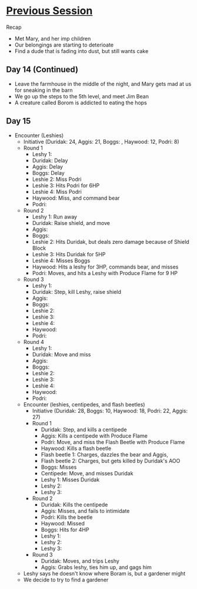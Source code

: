# [Previous Session](2020-04-15.md) 

Recap

- Met Mary, and her imp children
- Our belongings are starting to deterioate
- Find a dude that is fading into dust, but still wants cake

## Day 14 (Continued)

- Leave the farmhouse in the middle of the night, and Mary gets mad at us for sneaking in the barn
- We go up the steps to the 5th level, and meet Jim Bean
- A creature called Borom is addicted to eating the hops

## Day 15

- Encounter (Leshies)
  - Initiative (Duridak: 24, Aggis: 21, Boggs: , Haywood: 12, Podri: 8)
  - Round 1
    - Leshy 1: 
    - Duridak: Delay
    - Aggis: Delay
    - Boggs: Delay
    - Leshie 2: Miss Podri
    - Leshie 3: Hits Podri for 6HP
    - Leshie 4: Miss Podri
    - Haywood: Miss, and command bear
    - Podri: 
  - Round 2
    - Leshy 1: Run away
    - Duridak: Raise shield, and move
    - Aggis: 
    - Boggs: 
    - Leshie 2: Hits Duridak, but deals zero damage because of Shield Block
    - Leshie 3: Hits Duridak for 5HP
    - Leshie 4: Misses Boggs
    - Haywood: Hits a leshy for 3HP, commands bear, and misses
    - Podri: Moves, and hits a Leshy with Produce Flame for 9 HP
  - Round 3
    - Leshy 1: 
    - Duridak: Step, kill Leshy, raise shield
    - Aggis: 
    - Boggs: 
    - Leshie 2: 
    - Leshie 3: 
    - Leshie 4: 
    - Haywood: 
    - Podri: 
  - Round 4
    - Leshy 1: 
    - Duridak: Move and miss
    - Aggis: 
    - Boggs: 
    - Leshie 2: 
    - Leshie 3: 
    - Leshie 4: 
    - Haywood: 
    - Podri: 
  - Encounter (leshies, centipedes, and flash beetles)
    - Initiative (Duridak: 28, Boggs: 10, Haywood: 18, Podri: 22, Aggis: 27)
    - Round 1
      - Duridak: Step, and kills a centipede
      - Aggis: Kills a centipede with Produce Flame
      - Podri: Move, and miss the Flash Beetle with Produce Flame
      - Haywood: Kills a flash beetle
      - Flash beetle 1: Charges, dazzles the bear and Aggis, 
      - Flash beetle 2: Charges, but gets killed by Duridak's AOO
      - Boggs: Misses
      - Centipede: Move, and misses Duridak
      - Leshy 1: Misses Duridak
      - Leshy 2:
      - Leshy 3:
    - Round 2
      - Duridak: Kills the centipede
      - Aggis: Misses, and fails to intimidate
      - Podri: Kills the beetle
      - Haywood: Missed
      - Boggs: Hits for 4HP
      - Leshy 1: 
      - Leshy 2:
      - Leshy 3:
    - Round 3
      - Duridak: Moves, and trips Leshy
      - Aggis: Grabs leshy, ties him up, and gags him
  - Leshy says he doesn't know where Boram is, but a gardener might
  - We decide to try to find a gardener
